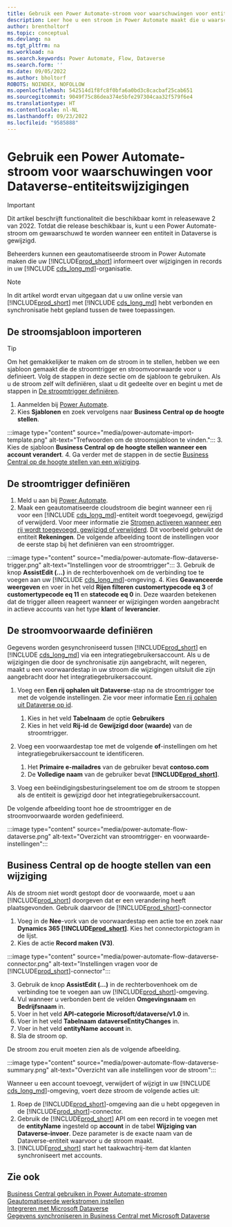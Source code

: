 ```yaml
---
title: Gebruik een Power Automate-stroom voor waarschuwingen voor entiteitswijzigingen
description: Leer hoe u een stroom in Power Automate maakt die u waarschuwt wanneer een entiteit wordt gewijzigd in de Dataverse-omgeving.
author: brentholtorf
ms.topic: conceptual
ms.devlang: na
ms.tgt_pltfrm: na
ms.workload: na
ms.search.keywords: Power Automate, Flow, Dataverse
ms.search.form: ''
ms.date: 09/05/2022
ms.author: bholtorf
ROBOTS: NOINDEX, NOFOLLOW
ms.openlocfilehash: 542514d1f8fc8f0bfa6a0bd3c8cacbaf25cab651
ms.sourcegitcommit: 9049f75c86dea374e5bfe297304caa32f579f6e4
ms.translationtype: HT
ms.contentlocale: nl-NL
ms.lasthandoff: 09/23/2022
ms.locfileid: "9585888"
---
```

# <a name="use-a-power-automate-flow-for-alerts-to-dataverse-entity-changes"></a>Gebruik een Power Automate-stroom voor waarschuwingen voor Dataverse-entiteitswijzigingen

> [!IMPORTANT]
> Dit artikel beschrijft functionaliteit die beschikbaar komt in releasewave 2 van 2022. Totdat die release beschikbaar is, kunt u een Power Automate-stroom om gewaarschuwd te worden wanneer een entiteit in Dataverse is gewijzigd.

Beheerders kunnen een geautomatiseerde stroom in Power Automate maken die uw [!INCLUDE[prod_short](includes/prod_short.md)] informeert over wijzigingen in records in uw [!INCLUDE [cds_long_md](includes/cds_long_md.md)]-organisatie.

> [!NOTE]
> In dit artikel wordt ervan uitgegaan dat u uw online versie van [!INCLUDE[prod_short](includes/prod_short.md)] met [!INCLUDE [cds_long_md](includes/cds_long_md.md)] hebt verbonden en synchronisatie hebt gepland tussen de twee toepassingen.

## <a name="import-the-flow-template"></a>De stroomsjabloon importeren

> [!TIP]
> Om het gemakkelijker te maken om de stroom in te stellen, hebben we een sjabloon gemaakt die de stroomtrigger en stroomvoorwaarde voor u definieert. Volg de stappen in deze sectie om de sjabloon te gebruiken. Als u de stroom zelf wilt definiëren, slaat u dit gedeelte over en begint u met de stappen in [De stroomtrigger definiëren](#define-the-flow-trigger).

1. Aanmelden bij [Power Automate](https://powerautomate.microsoft.com).
2. Kies **Sjablonen** en zoek vervolgens naar **Business Central op de hoogte stellen**.

:::image type="content" source="media/power-automate-import-template.png" alt-text="Trefwoorden om de stroomsjabloon te vinden.":::
3. Kies de sjabloon **Business Central op de hoogte stellen wanneer een account verandert**.
4. Ga verder met de stappen in de sectie [Business Central op de hoogte stellen van een wijziging](#notify-business-central-about-a-change).

## <a name="define-the-flow-trigger"></a>De stroomtrigger definiëren

1. Meld u aan bij [Power Automate](https://flow.microsoft.com).
2. Maak een geautomatiseerde cloudstroom die begint wanneer een rij voor een [!INCLUDE [cds_long_md](includes/cds_long_md.md)]-entiteit wordt toegevoegd, gewijzigd of verwijderd. Voor meer informatie zie [Stromen activeren wanneer een rij wordt toegevoegd, gewijzigd of verwijderd](/power-automate/dataverse/create-update-delete-trigger). Dit voorbeeld gebruikt de entiteit **Rekeningen**. De volgende afbeelding toont de instellingen voor de eerste stap bij het definiëren van een stroomtrigger.

:::image type="content" source="media/power-automate-flow-dataverse-trigger.png" alt-text="Instellingen voor de stroomtrigger":::
3. Gebruik de knop **AssistEdit (...)** in de rechterbovenhoek om de verbinding toe te voegen aan uw [!INCLUDE [cds_long_md](includes/cds_long_md.md)]-omgeving.
4. Kies **Geavanceerde weergeven** en voer in het veld **Rijen filteren** **customertypecode eq 3** of **customertypecode eq 11** en **statecode eq 0** in. Deze waarden betekenen dat de trigger alleen reageert wanneer er wijzigingen worden aangebracht in actieve accounts van het type **klant** of **leverancier**.

## <a name="define-the-flow-condition"></a>De stroomvoorwaarde definiëren

Gegevens worden gesynchroniseerd tussen [!INCLUDE[prod_short](includes/prod_short.md)] en [!INCLUDE [cds_long_md](includes/cds_long_md.md)] via een integratiegebruikersaccount. Als u de wijzigingen die door de synchronisatie zijn aangebracht, wilt negeren, maakt u een voorwaardestap in uw stroom die wijzigingen uitsluit die zijn aangebracht door het integratiegebruikersaccount.  

1. Voeg een **Een rij ophalen uit Dataverse**-stap na de stroomtrigger toe met de volgende instellingen. Zie voor meer informatie [Een rij ophalen uit Dataverse op id](/power-automate/dataverse/get-row-id).

    1. Kies in het veld **Tabelnaam** de optie **Gebruikers**
    2. Kies in het veld **Rij-id** de **Gewijzigd door (waarde)** van de stroomtrigger.  

2. Voeg een voorwaardestap toe met de volgende **of**-instellingen om het integratiegebruikersaccount te identificeren.
    1. Het **Primaire e-mailadres** van de gebruiker bevat **contoso.com**
    2. De **Volledige naam** van de gebruiker bevat **[!INCLUDE[prod_short](includes/prod_short.md)]**.

3. Voeg een beëindigingsbesturingselement toe om de stroom te stoppen als de entiteit is gewijzigd door het integratiegebruikersaccount.

De volgende afbeelding toont hoe de stroomtrigger en de stroomvoorwaarde worden gedefinieerd.

:::image type="content" source="media/power-automate-flow-dataverse.png" alt-text="Overzicht van stroomtrigger- en voorwaarde-instellingen":::

## <a name="notify-business-central-about-a-change"></a>Business Central op de hoogte stellen van een wijziging

Als de stroom niet wordt gestopt door de voorwaarde, moet u aan [!INCLUDE[prod_short](includes/prod_short.md)] doorgeven dat er een verandering heeft plaatsgevonden. Gebruik daarvoor de [!INCLUDE[prod_short](includes/prod_short.md)]-connector

1. Voeg in de **Nee**-vork van de voorwaardestap een actie toe en zoek naar **Dynamics 365 [!INCLUDE[prod_short](includes/prod_short.md)]**. Kies het connectorpictogram in de lijst.
2. Kies de actie **Record maken (V3)**.

:::image type="content" source="media/power-automate-flow-dataverse-connector.png" alt-text="Instellingen vragen voor de [!INCLUDE[prod_short](includes/prod_short.md)]-connector":::

3. Gebruik de knop **AssistEdit (...)** in de rechterbovenhoek om de verbinding toe te voegen aan uw [!INCLUDE[prod_short](includes/prod_short.md)]-omgeving.
4. Vul wanneer u verbonden bent de velden **Omgevingsnaam** en **Bedrijfsnaam** in.
5. Voer in het veld **API-categorie** **Microsoft/dataverse/v1.0** in.
6. Voer in het veld **Tabelnaam** **dataverseEntityChanges** in.
7. Voer in het veld **entityName** **account** in.
8. Sla de stroom op.

De stroom zou eruit moeten zien als de volgende afbeelding.

:::image type="content" source="media/power-automate-flow-dataverse-summary.png" alt-text="Overzicht van alle instellingen voor de stroom":::

Wanneer u een account toevoegt, verwijdert of wijzigt in uw [!INCLUDE [cds_long_md](includes/cds_long_md.md)]-omgeving, voert deze stroom de volgende acties uit:

1. Roep de [!INCLUDE[prod_short](includes/prod_short.md)]-omgeving aan die u hebt opgegeven in de [!INCLUDE[prod_short](includes/prod_short.md)]-connector.
2. Gebruik de [!INCLUDE[prod_short](includes/prod_short.md)] API om een record in te voegen met de **entityName** ingesteld op **account** in de tabel **Wijziging van Dataverse-invoer**. Deze parameter is de exacte naam van de Dataverse-entiteit waarvoor u de stroom maakt.
3. [!INCLUDE[prod_short](includes/prod_short.md)] start het taakwachtrij-item dat klanten synchroniseert met accounts.

## <a name="see-also"></a>Zie ook

[Business Central gebruiken in Power Automate-stromen](across-how-use-financials-data-source-flow.md)  
[Geautomatiseerde werkstromen instellen](/business-central/dev-itpro/powerplatform/automate-workflows)  
[Integreren met Microsoft Dataverse](admin-common-data-service.md)  
[Gegevens synchroniseren in Business Central met Microsoft Dataverse](admin-synchronizing-business-central-and-sales.md)  
